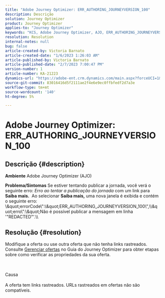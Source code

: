 ```yaml
---
title: "Adobe Journey Optimizer: ERR_AUTHORING_JOURNEYVERSION_100"
description: Descrição
solution: Journey Optimizer
product: Journey Optimizer
applies-to: "Journey Optimizer"
keywords: "KCS, Adobe Journey Optimizer, AJO, ERR_AUTHORING_JOURNEYVERSION_100, publicar jornada"
resolution: Resolution
internal-notes: null
bug: false
article-created-by: Victoria Barnato
article-created-date: "1/6/2023 1:26:03 AM"
article-published-by: Victoria Barnato
article-published-date: "2/7/2023 7:00:47 PM"
version-number: 1
article-number: KA-21223
dynamics-url: "https://adobe-ent.crm.dynamics.com/main.aspx?forceUCI=1&pagetype=entityrecord&etn=knowledgearticle&id=e6469711-618d-ed11-81ac-6045bd006239"
source-git-commit: 83016416d5f2111ae2f4e6e9ec0ffbfedf2d7a3e
workflow-type: tm+mt
source-wordcount: '140'
ht-degree: 5%

---
```


# Adobe Journey Optimizer: ERR_AUTHORING_JOURNEYVERSION_100

## Descrição {#description}

<b>Ambiente</b>
Adobe Journey Optimizer (AJO)


<b>Problema/Sintomas</b>
Se estiver tentando publicar a jornada, você verá o seguinte erro: *Erro ao tentar a publicação do jornada* com um link para <b>Saiba mais.</b>  Ao selecionar <b>Saiba mais,</b> uma nova janela é exibida e contém o seguinte erro: \\\&quot;errorCode\\&quot;:\\\&quot;ERR_AUTHORING_JOURNEYVERSION_100\\&quot;,\\\\\&quot;erro\\&quot;:\\\&quot;Não é possível publicar a mensagem em linha &#39;&quot;REDACTED&quot;&#39;.\\\

## Resolução {#resolution}


Modifique a oferta ou use outra oferta que não tenha links rastreados. Consulte [Gerenciar ofertas](https://experienceleague.adobe.com/docs/journey-optimizer/using/offer-decisioning/managing-offers-in-the-offer-library/configure-offers/creating-personalized-offers.html?lang=en#offer-list) no Guia do Journey Optimizer para obter etapas sobre como verificar as propriedades da sua oferta.


<br><br>Causa<br><br>
A oferta tem links rastreados. URLs rastreados em ofertas não são compatíveis.
